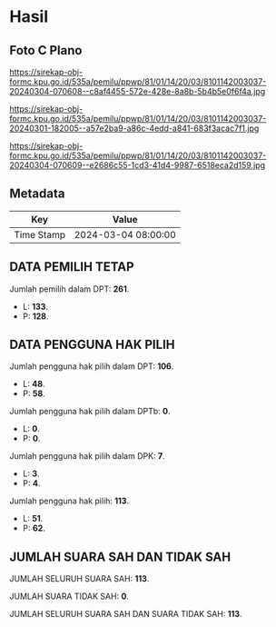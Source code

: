 # Hasil

## Foto C Plano

https://sirekap-obj-formc.kpu.go.id/535a/pemilu/ppwp/81/01/14/20/03/8101142003037-20240304-070608--c8af4455-572e-428e-8a8b-5b4b5e0f6f4a.jpg

https://sirekap-obj-formc.kpu.go.id/535a/pemilu/ppwp/81/01/14/20/03/8101142003037-20240301-182005--a57e2ba9-a86c-4edd-a841-683f3acac7f1.jpg

https://sirekap-obj-formc.kpu.go.id/535a/pemilu/ppwp/81/01/14/20/03/8101142003037-20240304-070609--e2686c55-1cd3-41d4-9987-6518eca2d159.jpg


## Metadata

| Key        | Value               |
| ---------- | ------------------- |
| Time Stamp | 2024-03-04 08:00:00 |


## DATA PEMILIH TETAP

Jumlah pemilih dalam DPT: **261**.
 * L: **133**.
 * P: **128**.

## DATA PENGGUNA HAK PILIH

Jumlah pengguna hak pilih dalam DPT: **106**.
 * L: **48**.
 * P: **58**.

Jumlah pengguna hak pilih dalam DPTb: **0**.
 * L: **0**.
 * P: **0**.

Jumlah pengguna hak pilih dalam DPK: **7**.
 * L: **3**.
 * P: **4**.

Jumlah pengguna hak pilih: **113**.
 * L: **51**.
 * P: **62**.

## JUMLAH SUARA SAH DAN TIDAK SAH

JUMLAH SELURUH SUARA SAH: **113**.

JUMLAH SUARA TIDAK SAH: **0**.

JUMLAH SELURUH SUARA SAH DAN SUARA TIDAK SAH: **113**.


